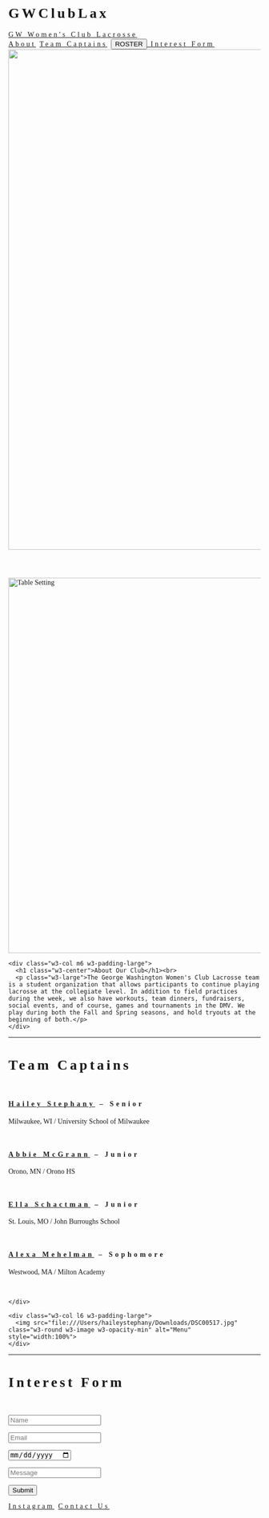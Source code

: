 # GWClubLax

<!DOCTYPE html>

<!-- Style-->

<html>
<title>HaileyStephany</title>
<meta charset="UTF-8">
<meta name="viewport" content="width=device-width, initial-scale=1">
<link rel="stylesheet" href="https://www.w3schools.com/w3css/4/w3.css">
<style>
body {font-family: "Times New Roman", Georgia, Serif;}
h1, h2, h3, h4, h5, h6 {
  font-family: "Playfair Display";
  letter-spacing: 5px;
}
</style>
<body>

<!-- Navbar-->
<nav>
<div class="w3-top">
  <div class="w3-bar w3-white w3-padding w3-card" style="letter-spacing:4px;">
    <a href="#home" class="w3-bar-item w3-button">GW Women's Club Lacrosse </a>
    <!-- Right-sided navbar links -- will hide on small screens -->
    <div class="w3-right w3-hide-small">
      <a href="#about" class="w3-bar-item w3-button">About</a>
      <a href="#menu" class="w3-bar-item w3-button">Team Captains</a>
        <a href="Roster.html"> <button type="button" class=" w3-button w3-dark-grey">ROSTER </button> </a>
      <a href="#contact" class="w3-bar-item w3-button">Interest Form</a>
    </div>
  </div>
</div>
</nav>

<!-- Header -->
<header class="w3-display-container w3-content w3-wide" style="max-width:1600px;min-width:500px" id="home">
  <img class="w3-image" src="file:///Users/haileystephany/Downloads/DSC00457.jpg" alt="W Women's Club Lacrosse" width="2000" height="1000">
  <div class="w3-display-bottomleft w3-padding-large w3-opacity">
  </div>
</header>

<!-- Page content -->
<div class="w3-content" style="max-width:1100px">

  <!-- About Section -->
  <div class="w3-row w3-padding-64" id="about">
    <div class="w3-col m6 w3-padding-large w3-hide-small">
     <img src="file:///Users/haileystephany/Downloads/DSC00512.jpg" class="w3-round w3-image w3-opacity-min" alt="Table Setting" width="600" height="750">
    </div>

    <div class="w3-col m6 w3-padding-large">
      <h1 class="w3-center">About Our Club</h1><br>
      <p class="w3-large">The George Washington Women's Club Lacrosse team is a student organization that allows participants to continue playing lacrosse at the collegiate level. In addition to field practices during the week, we also have workouts, team dinners, fundraisers, social events, and of course, games and tournaments in the DMV. We play during both the Fall and Spring seasons, and hold tryouts at the beginning of both.</p>
    </div>
  </div>
  
  <hr>
  
  <!-- Captain Section -->
  <div class="w3-row w3-padding-34" id="menu">
    <div class="w3-col l6 w3-padding-small">
      <h1 class="w3-center">Team Captains</h1><br>
      <h4 class= w3-center>  <a href="Hailey.html"> Hailey Stephany</a> – Senior </h4>
   <p class="w3-text-grey w3-center">Milwaukee, WI / University School of Milwaukee</p><br>
   <h4 class= w3-center>  <a href="Abbie.html"> Abbie McGrann</a> – Junior </h4> 
     <p class="w3-text-grey w3-center">Orono, MN / Orono HS</p><br>
     <h4 class=w3-center>  <a href="Ella.html"> Ella Schactman</a> – Junior </h4>
        <p class="w3-text-grey w3-center">St. Louis, MO / John Burroughs School</p><br>
        <h4 class= w3-center>  <a href="Alexa.html"> Alexa Mehelman</a> – Sophomore </h4>
           <p class="w3-text-grey w3-center">Westwood, MA / Milton Academy</p><br>
    


    </div>
    
    <div class="w3-col l6 w3-padding-large">
      <img src="file:///Users/haileystephany/Downloads/DSC00517.jpg" class="w3-round w3-image w3-opacity-min" alt="Menu" style="width:100%">
    </div>
  </div>

  <hr>

  <!-- Contact Section -->
  <div class="w3-container w3-padding-64" id="contact">
    <h1>Interest Form</h1><br>
    <form action="https://formspree.io/f/mrgjzppe"
    method="POST">
      <p><input class="w3-input w3-padding-16" type="text" placeholder="Name" required name="Name"></p>
      <p><input class="w3-input w3-padding-16" type="Email" placeholder="Email" required name="People"></p>
      <p><input class="w3-input w3-padding-16" type="date" placeholder="Date" required name="date" ></p>
      <p><input class="w3-input w3-padding-16" type="text" placeholder="Message" required name="Message"></p>
      <button class="w3-button w3-dark-grey w3-section" type="submit">Submit</button>
    </form>
  </div>


</div>


</body>
</html>


</div>

<!-- Footer -->

<Footer>
<div class="w3-bar w3-white w3-padding w3-card" style="letter-spacing:4px;">
</a><a href="https://www.instagram.com/gwwclax/?hl=en" class="w3-bar-item w3-button">Instagram</a>
<a href="mailto:gwwclax@gmail.com" class="w3-bar-item w3-button">Contact Us</a> 
</Footer>
